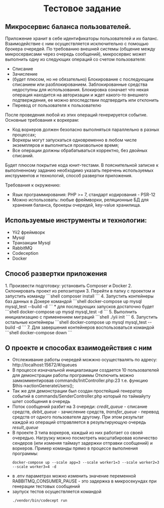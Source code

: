 <h1 align="center">Тестовое задание</h1>
<h2>Микросервис баланса пользователей.</h2>
Приложение хранит в себе идентификаторы пользователей и их баланс. Взаимодействие с ним осуществляется исключительно с помощью брокера очередей. 
По требованию внешней системы (общение между микросервисами через очередь сообщений), микросервис может выполнить одну из следующих операций со счетом пользователя: 
<ul>
    <li>Списание</li> 
    <li>Зачисление</li>
    <li>(будет плюсом, но не обязательно) Блокирование с последующим списанием или разблокированием. Заблокированные средства недоступны для использования. Блокировка означает что некая операция находится на авторизации и ждет какого-то внешнего подтверждения, ее можно впоследствии подтвердить или отклонить</li>  
    <li>Перевод от пользователя к пользователю</li>
</ul>
После проведения любой из этих операций генерируется событие. 
Основные требования к воркерам:
<ul>
    <li>Код воркеров должен безопасно выполняться параллельно в разных процессах;</li> 
    <li>Воркеры могут запускаться одновременно в любом числе экземпляров и выполняться произвольное время;</li> 
    <li>Все операции должны обрабатываться корректно, без двойных списаний.</li>
</ul>
Будет плюсом покрытие кода юнит-тестами. 
В пояснительной записке к выполненному заданию необходимо указать перечень используемых инструментов и технологий,  способ развертки приложения. 

Требования к окружению:
<ul>
    <li>Язык программирования: PHP >= 7, стандарт кодирования - PSR-12</li>
    <li>Можно использовать: любые фреймворки, реляционные БД для хранения баланса, брокеры очередей, key-value хранилища.</li>
</ul>

<h2>Используемые инструменты и технологии:</h2>
<ul>
    <li>Yii2 фреймворк</li>
    <li>Mysql</li>
    <li>Транзакции Mysql</li>
    <li>RabbitMQ</li>
    <li>Codeception</li>
    <li>Docker</li>
</ul>

<h2>Способ развертки приложения</h2>
1. Произвести подготовку: установить Composer и Docker
2. Склонировать проект из репозитория
3. Перейти в папку с проектом и запустить команду 
```shell
composer install
```
4. Запустить контейнеры баз данных в Докере командой
```shell
docker-compose up mysql mysql_test --build -d
```
* для последующих запусков достаточно будет
```shell
docker-compose up mysql mysql_test -d
```
5. Выполнить инициализацию с применением миграций
```shell
./yii init
```
6. Запустить остальные контейнеры
```shell
docker-compose up mysql mysql_test --build -d
```
7. Для завершения контейнеров воспользоваться командой
```shell
docker-compose down
```

<h2>О проекте и способах взаимодействия с ним</h2>
<ul>
    <li>Отслеживание работы очередей можжно осуществалять по адресу: http://localhost:15672/#/queues </li>
    <li>
        В процессе изначальной инициалзиации создается 10 пользователей для демонстрации работы программы
        Отключить можно замкомментировав commands/InitController.php:23 т.е. функцию $this->actionGenerateUsers();
    </li>
    <li>Так же для демонстрации был создан простейший генератор событий в commands/SenderController.php который по таймайуту шлет сообщения в очередь</li>
    <li>Поток сообщений разбит на 3 очереди: <i>credit_queue</i> - списание средств, <i>debit_queue</i> - зачисление средств, <i>transfer_queue</i> - перевод средств от одного пользователя другому. При этом результат каждой из операций отправляется в результирующую очередь <i>result_queue</i></li>
    <li>
        В проекте 3 типа воркеров, каждый из них работает со своей очередью. Нагрузку можно посмотреть масштабировав количество сендеров (или изменяя таймаут задержки отправки сообщений) и воркеров. Пример команды прямо в процессе выполнения программы:

```shell
docker-compose up --scale app=3 --scale worker1=3 --scale worker2=3 --scale worker3=4 -d
```
</li>
    <li>в .env параметрах можно изменить значение переменной RABBITMQ_CONSUMER_PAUSE - это задержка в микросекундах при генерации тестовых сообщений</li>
    <li>заупуск тестов осуществляется командой 

```shell
./vendor/bin/codecept run
```
</li>
</ul>
